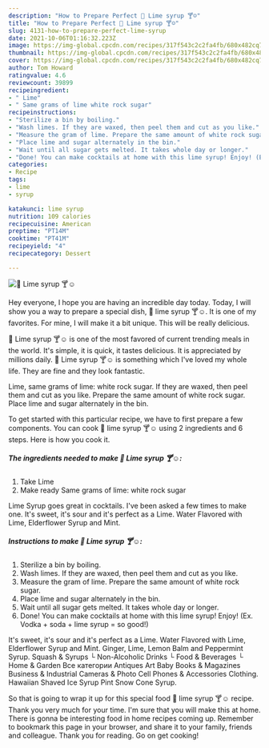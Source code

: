 ```yaml
---
description: "How to Prepare Perfect 🌟 Lime syrup 🍸☺️"
title: "How to Prepare Perfect 🌟 Lime syrup 🍸☺️"
slug: 4131-how-to-prepare-perfect-lime-syrup
date: 2021-10-06T01:16:32.223Z
image: https://img-global.cpcdn.com/recipes/317f543c2c2fa4fb/680x482cq70/lime-syrup-recipe-main-photo.jpg
thumbnail: https://img-global.cpcdn.com/recipes/317f543c2c2fa4fb/680x482cq70/lime-syrup-recipe-main-photo.jpg
cover: https://img-global.cpcdn.com/recipes/317f543c2c2fa4fb/680x482cq70/lime-syrup-recipe-main-photo.jpg
author: Tom Howard
ratingvalue: 4.6
reviewcount: 39899
recipeingredient:
- " Lime"
- " Same grams of lime white rock sugar"
recipeinstructions:
- "Sterilize a bin by boiling."
- "Wash limes. If they are waxed, then peel them and cut as you like."
- "Measure the gram of lime. Prepare the same amount of white rock sugar."
- "Place lime and sugar alternately in the bin."
- "Wait until all sugar gets melted. It takes whole day or longer."
- "Done! You can make cocktails at home with this lime syrup! Enjoy! (Ex. Vodka + soda + lime syrup = so good!)"
categories:
- Recipe
tags:
- lime
- syrup

katakunci: lime syrup 
nutrition: 109 calories
recipecuisine: American
preptime: "PT14M"
cooktime: "PT41M"
recipeyield: "4"
recipecategory: Dessert

---
```



![🌟 Lime syrup 🍸☺️](https://img-global.cpcdn.com/recipes/317f543c2c2fa4fb/680x482cq70/lime-syrup-recipe-main-photo.jpg)

Hey everyone, I hope you are having an incredible day today. Today, I will show you a way to prepare a special dish, 🌟 lime syrup 🍸☺️. It is one of my favorites. For mine, I will make it a bit unique. This will be really delicious.

🌟 Lime syrup 🍸☺️ is one of the most favored of current trending meals in the world. It's simple, it is quick, it tastes delicious. It is appreciated by millions daily. 🌟 Lime syrup 🍸☺️ is something which I've loved my whole life. They are fine and they look fantastic.

Lime, same grams of lime: white rock sugar. If they are waxed, then peel them and cut as you like. Prepare the same amount of white rock sugar. Place lime and sugar alternately in the bin.


To get started with this particular recipe, we have to first prepare a few components. You can cook 🌟 lime syrup 🍸☺️ using 2 ingredients and 6 steps. Here is how you cook it.

<!--inarticleads1-->

##### The ingredients needed to make 🌟 Lime syrup 🍸☺️:

1. Take  Lime
1. Make ready  Same grams of lime: white rock sugar


Lime Syrup goes great in cocktails. I&#39;ve been asked a few times to make one. It&#39;s sweet, it&#39;s sour and it&#39;s perfect as a Lime. Water Flavored with Lime, Elderflower Syrup and Mint. 

<!--inarticleads2-->

##### Instructions to make 🌟 Lime syrup 🍸☺️:

1. Sterilize a bin by boiling.
1. Wash limes. If they are waxed, then peel them and cut as you like.
1. Measure the gram of lime. Prepare the same amount of white rock sugar.
1. Place lime and sugar alternately in the bin.
1. Wait until all sugar gets melted. It takes whole day or longer.
1. Done! You can make cocktails at home with this lime syrup! Enjoy! (Ex. Vodka + soda + lime syrup = so good!)


It&#39;s sweet, it&#39;s sour and it&#39;s perfect as a Lime. Water Flavored with Lime, Elderflower Syrup and Mint. Ginger, Lime, Lemon Balm and Peppermint Syrup. Squash &amp; Syrups └ Non-Alcoholic Drinks └ Food &amp; Beverages └ Home &amp; Garden Все категории Antiques Art Baby Books &amp; Magazines Business &amp; Industrial Cameras &amp; Photo Cell Phones &amp; Accessories Clothing. Hawaiian Shaved Ice Syrup Pint Snow Cone Syrup. 

So that is going to wrap it up for this special food 🌟 lime syrup 🍸☺️ recipe. Thank you very much for your time. I'm sure that you will make this at home. There is gonna be interesting food in home recipes coming up. Remember to bookmark this page in your browser, and share it to your family, friends and colleague. Thank you for reading. Go on get cooking!
